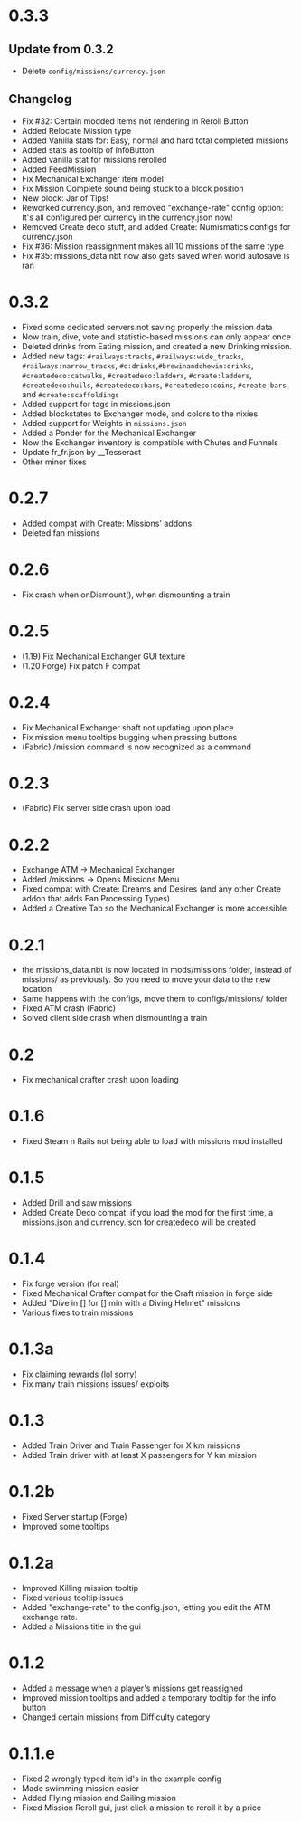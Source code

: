 # 0.3.3
## Update from 0.3.2
- Delete `config/missions/currency.json`
## Changelog
- Fix #32: Certain modded items not rendering in Reroll Button
- Added Relocate Mission type
- Added Vanilla stats for: Easy, normal and hard total completed missions
- Added stats as tooltip of InfoButton
- Added vanilla stat for missions rerolled
- Added FeedMission
- Fix Mechanical Exchanger item model
- Fix Mission Complete sound being stuck to a block position
- New block: Jar of Tips!
- Reworked currency.json, and removed "exchange-rate" config option: It's all configured per currency in the currency.json now!
- Removed Create deco stuff, and added Create: Numismatics configs for currency.json
- Fix #36: Mission reassignment makes all 10 missions of the same type
- Fix #35: missions_data.nbt now also gets saved when world autosave is ran

# 0.3.2
- Fixed some dedicated servers not saving properly the mission data
- Now train, dive, vote and statistic-based missions can only appear once
- Deleted drinks from Eating mission, and created a new Drinking mission.
- Added new tags: `#railways:tracks`, `#railways:wide_tracks`, `#railways:narrow_tracks`, `#c:drinks`,`#brewinandchewin:drinks`, `#createdeco:catwalks`, `#createdeco:ladders`, `#create:ladders`, `#createdeco:hulls`, `#createdeco:bars`, `#createdeco:coins`, `#create:bars` and `#create:scaffoldings`
- Added support for tags in missions.json
- Added blockstates to Exchanger mode, and colors to the nixies
- Added support for Weights in `missions.json`
- Added a Ponder for the Mechanical Exchanger
- Now the Exchanger inventory is compatible with Chutes and Funnels
- Update fr_fr.json by __Tesseract
- Other minor fixes

# 0.2.7
- Added compat with Create: Missions' addons
- Deleted fan missions

# 0.2.6
- Fix crash when onDismount(), when dismounting a train

# 0.2.5
- (1.19) Fix Mechanical Exchanger GUI texture
- (1.20 Forge) Fix patch F compat

# 0.2.4
- Fix Mechanical Exchanger shaft not updating upon place
- Fix mission menu tooltips bugging when pressing buttons
- (Fabric) /mission command is now recognized as a command

# 0.2.3
- (Fabric) Fix server side crash upon load

# 0.2.2
- Exchange ATM -> Mechanical Exchanger
- Added /missions -> Opens Missions Menu
- Fixed compat with Create: Dreams and Desires (and any other Create addon that adds Fan Processing Types)
- Added a Creative Tab so the Mechanical Exchanger is more accessible

# 0.2.1
- the missions_data.nbt is now located in mods/missions folder, instead of missions/ as previously. So you need to move your data to the new location
- Same happens with the configs, move them to configs/missions/ folder
- Fixed ATM crash (Fabric)
- Solved client side crash when dismounting a train

# 0.2
- Fix mechanical crafter crash upon loading

# 0.1.6
- Fixed Steam n Rails not being able to load with missions mod installed

# 0.1.5
- Added Drill and saw missions
- Added Create Deco compat: if you load the mod for the first time, a missions.json and currency.json for createdeco will be created

# 0.1.4
- Fix forge version (for real)
- Fixed Mechanical Crafter compat for the Craft mission in forge side
- Added "Dive in [] for [] min with a Diving Helmet" missions
- Various fixes to train missions

# 0.1.3a
- Fix claiming rewards (lol sorry)
- Fix many train missions issues/ exploits

# 0.1.3
- Added Train Driver and Train Passenger for X km missions
- Added Train driver with at least X passengers for Y km mission

# 0.1.2b
- Fixed Server startup (Forge)
- Improved some tooltips

# 0.1.2a
- Improved Killing mission tooltip
- Fixed various tooltip issues
- Added "exchange-rate" to the config.json, letting you edit the ATM exchange rate.
- Added a Missions title in the gui

# 0.1.2
- Added a message when a player's missions get reassigned
- Improved mission tooltips and added a temporary tooltip for the info button
- Changed certain missions from Difficulty category

# 0.1.1.e
- Fixed 2 wrongly typed item id's in the example config
- Made swimming mission easier
- Added Flying mission and Sailing mission
- Fixed Mission Reroll gui, just click a mission to reroll it by a price
